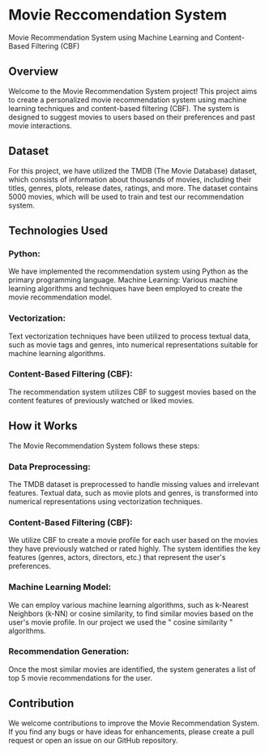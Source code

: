 
# Movie Reccomendation System

Movie Recommendation System using Machine Learning and Content-Based Filtering (CBF)

## Overview
Welcome to the Movie Recommendation System project! This project aims to create a personalized movie recommendation system using machine learning techniques and content-based filtering (CBF). The system is designed to suggest movies to users based on their preferences and past movie interactions.

## Dataset
For this project, we have utilized the TMDB (The Movie Database) dataset, which consists of information about thousands of movies, including their titles, genres, plots, release dates, ratings, and more. The dataset contains 5000 movies, which will be used to train and test our recommendation system.

## Technologies Used
### Python:
 We have implemented the recommendation system using Python as the primary programming language.
Machine Learning: Various machine learning algorithms and techniques have been employed to create the movie recommendation model.
### Vectorization: 
Text vectorization techniques have been utilized to process textual data, such as movie tags and genres, into numerical representations suitable for machine learning algorithms.
### Content-Based Filtering (CBF): 
The recommendation system utilizes CBF to suggest movies based on the content features of previously watched or liked movies.

## How it Works

The Movie Recommendation System follows these steps:

### Data Preprocessing:
The TMDB dataset is preprocessed to handle missing values and irrelevant features. Textual data, such as movie plots and genres, is transformed into numerical representations using vectorization techniques.

### Content-Based Filtering (CBF):
We utilize CBF to create a movie profile for each user based on the movies they have previously watched or rated highly. The system identifies the key features (genres, actors, directors, etc.) that represent the user's preferences.

### Machine Learning Model:
We can employ various machine learning algorithms, such as k-Nearest Neighbors (k-NN) or cosine similarity, to find similar movies based on the user's movie profile. In our project we used the " cosine similarity " algorithms.

### Recommendation Generation:
Once the most similar movies are identified, the system generates a list of top 5 movie recommendations for the user.

## Contribution
We welcome contributions to improve the Movie Recommendation System. If you find any bugs or have ideas for enhancements, please create a pull request or open an issue on our GitHub repository.
